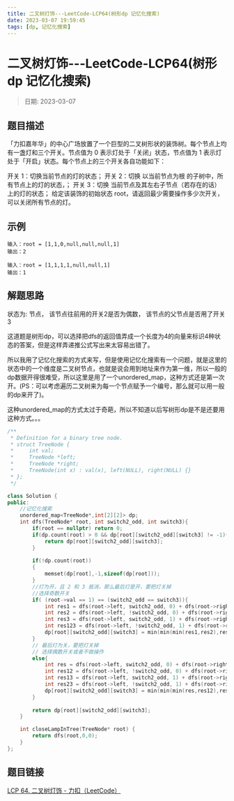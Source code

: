 ```yaml
---
title: 二叉树灯饰---LeetCode-LCP64(树形dp 记忆化搜索)
date: 2023-03-07 19:59:45
tags: [dp, 记忆化搜索]
---
```

# 二叉树灯饰---LeetCode-LCP64(树形dp 记忆化搜索)
> 日期: 2023-03-07

## 题目描述

「力扣嘉年华」的中心广场放置了一个巨型的二叉树形状的装饰树。每个节点上均有一盏灯和三个开关。节点值为 0 表示灯处于「关闭」状态，节点值为 1 表示灯处于「开启」状态。每个节点上的三个开关各自功能如下：

开关 1：切换当前节点的灯的状态；
开关 2：切换 以当前节点为根 的子树中，所有节点上的灯的状态，；
开关 3：切换 当前节点及其左右子节点（若存在的话） 上的灯的状态；
给定该装饰的初始状态 root，请返回最少需要操作多少次开关，可以关闭所有节点的灯。



## 示例

```
输入：root = [1,1,0,null,null,null,1]
输出：2
```

```
输入：root = [1,1,1,1,null,null,1]
输出：1
```



## 解题思路

状态为: 节点， 该节点往前用的开关2是否为偶数， 该节点的父节点是否用了开关3

这道题是树形dp，可以选择把dfs的返回值弄成一个长度为4的向量来标识4种状态的答案，但是这样弄递推公式写出来太容易出错了。

所以我用了记忆化搜索的方式来写，但是使用记忆化搜索有一个问题，就是这里的状态中的一个维度是二叉树节点，也就是说会用到地址来作为第一维，所以一般的dp数据开得很难受，所以这里是用了一个unordered_map，这种方式还是第一次开。(PS：可以考虑遍历二叉树来为每一个节点赋予一个编号，那么就可以用一般的dp来开了)。

这种unordered_map的方式太过于奇葩，所以不知道以后写树形dp是不是还要用这种方式。。。

```c++
/**
 * Definition for a binary tree node.
 * struct TreeNode {
 *     int val;
 *     TreeNode *left;
 *     TreeNode *right;
 *     TreeNode(int x) : val(x), left(NULL), right(NULL) {}
 * };
 */

class Solution {
public:
    //记忆化搜索  
    unordered_map<TreeNode*,int[2][2]> dp;
    int dfs(TreeNode* root, int switch2_odd, int switch3){
        if(root == nullptr) return 0;
        if(dp.count(root) > 0 && dp[root][switch2_odd][switch3] != -1){
            return dp[root][switch2_odd][switch3];
        }
        
        if(!dp.count(root))
        {
            memset(dp[root],-1,sizeof(dp[root]));
        }
        //灯为开，且 2 和 3 抵消，那么最后灯是开，要把灯关掉
        //选择奇数开关
        if( (root->val == 1) == (switch2_odd == switch3)){
            int res1 = dfs(root->left, switch2_odd, 0) + dfs(root->right, switch2_odd, 0) + 1;
            int res2 = dfs(root->left, !switch2_odd, 0) + dfs(root->right, !switch2_odd, 0) + 1;
            int res3 = dfs(root->left, switch2_odd, 1) + dfs(root->right, switch2_odd, 1) + 1;
            int res123 = dfs(root->left, !switch2_odd, 1) + dfs(root->right, !switch2_odd, 1) + 3;
            dp[root][switch2_odd][switch3] = min(min(min(res1,res2),res3),res123);
        }
        // 最后灯为关，要把灯关掉
        // 选择偶数开关或者不做操作
        else{
            int res = dfs(root->left, switch2_odd, 0) + dfs(root->right, switch2_odd, 0);
            int res12 = dfs(root->left, !switch2_odd, 0) + dfs(root->right, !switch2_odd, 0) + 2;
            int res13 = dfs(root->left, switch2_odd, 1) + dfs(root->right, switch2_odd, 1) + 2;
            int res23 = dfs(root->left, !switch2_odd, 1) + dfs(root->right, !switch2_odd, 1) + 2;
            dp[root][switch2_odd][switch3] = min(min(min(res,res12),res13),res23);
        }
        
        return dp[root][switch2_odd][switch3];
    }

    int closeLampInTree(TreeNode* root) {
        return dfs(root,0,0);
    }
};
```



## 题目链接

[LCP 64. 二叉树灯饰 - 力扣（LeetCode）](https://leetcode.cn/problems/U7WvvU/)